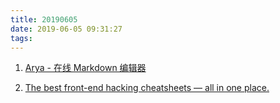 ```yaml
---
title: 20190605
date: 2019-06-05 09:31:27
tags:
---
```


1. [Arya - 在线 Markdown 编辑器](https://www.jeffjade.com/2019/05/31/155-arya-markdown-online-editor/?utm_source=segmentfault.com)

2. [The best front-end hacking cheatsheets — all in one place.](https://www.strilliant.com/2017/10/26/the-best-front-end-hacking-cheatsheets-%E2%80%94-all-in-one-place/)
